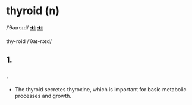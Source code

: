 # thyroid (n)

/ˈθaɪrɔɪd/ [🔊](https://www.oxfordlearnersdictionaries.com/media/english/uk_pron/t/thy/thyro/thyroid__gb_1.mp3) [🔊](https://www.oxfordlearnersdictionaries.com/media/english/us_pron/t/thy/thyro/thyroid__us_1.mp3)

thy-roid /ˈθaɪ-rɔɪd/

## 1.

### .

- The thyroid secretes thyroxine, which is important for basic metabolic processes and growth.
